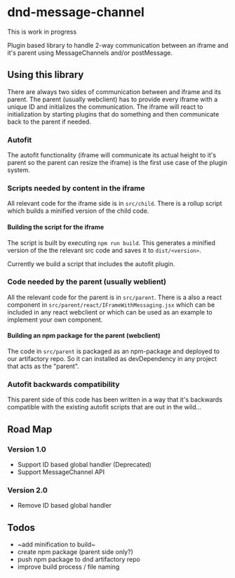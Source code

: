 # dnd-message-channel

This is work in progress

Plugin based library to handle 2-way communication between an iframe and it's parent using MessageChannels and/or postMessage.

## Using this library

There are always two sides of communication between and iframe and its parent. The parent (usually webclient) has to provide every iframe with a unique ID and initializes the communication. The iframe will react to initialization by starting plugins that do something and then communicate back to the parent if needed.

### Autofit

The autofit functionality (iframe will communicate its actual height to it's parent so the parent can resize the iframe) is the first use case of the plugin system.

### Scripts needed by content in the iframe
All relevant code for the iframe side is in `src/child`. There is a rollup script which builds a minified version of the child code.

#### Building the script for the iframe
The script is built by executing `npm run build`. This generates a minified version of the the relevant src code and saves it to `dist/<version>`.

Currently we build a script that includes the autofit plugin.

### Code needed by the parent (usually weblient)
All the relevant code for the parent is in `src/parent`. There is a also a react component in `src/parent/react/IFrameWithMessaging.jsx` which can be included in any react webclient or which can be used as an example to implement your own component.

#### Building an npm package for the parent (webclient)
The code in `src/parent` is packaged as an npm-package and deployed to our artifactory repo. So it can installed as devDependency in any project that acts as the "parent".

### Autofit backwards compatibility

This parent side of this code has been written in a way that it's backwards compatible with the existing autofit scripts that are out in the wild...


## Road Map

### Version 1.0
- Support ID based global handler (Deprecated)
- Support MessageChannel API

### Version 2.0
- Remove ID based global handler

## Todos
- ~add minification to build~
- create npm package (parent side only?)
- push npm package to dnd artifactory repo
- improve build process / file naming
